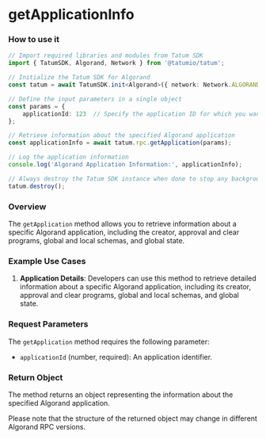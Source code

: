 # getApplicationInfo

### How to use it

```typescript
// Import required libraries and modules from Tatum SDK
import { TatumSDK, Algorand, Network } from '@tatumio/tatum';

// Initialize the Tatum SDK for Algorand
const tatum = await TatumSDK.init<Algorand>({ network: Network.ALGORAND });

// Define the input parameters in a single object
const params = {
    applicationId: 123  // Specify the application ID for which you want to retrieve information.
};

// Retrieve information about the specified Algorand application
const applicationInfo = await tatum.rpc.getApplication(params);

// Log the application information
console.log('Algorand Application Information:', applicationInfo);

// Always destroy the Tatum SDK instance when done to stop any background processes
tatum.destroy();
```

### Overview

The `getApplication` method allows you to retrieve information about a specific Algorand application, including the creator, approval and clear programs, global and local schemas, and global state.

### Example Use Cases

1. **Application Details**: Developers can use this method to retrieve detailed information about a specific Algorand application, including its creator, approval and clear programs, global and local schemas, and global state.

### Request Parameters

The `getApplication` method requires the following parameter:

- `applicationId` (number, required): An application identifier.

### Return Object

The method returns an object representing the information about the specified Algorand application.

Please note that the structure of the returned object may change in different Algorand RPC versions.